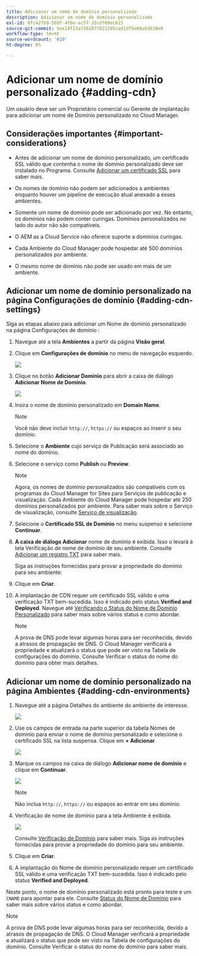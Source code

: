 ```yaml
---
title: Adicionar um nome de domínio personalizado
description: Adicionar um nome de domínio personalizado
exl-id: 0fc427b9-560f-4f6e-ac57-32cdf09ec623
source-git-commit: bee18f13a7261077821205cad1df5e68a63638e0
workflow-type: tm+mt
source-wordcount: '610'
ht-degree: 0%

---
```


# Adicionar um nome de domínio personalizado {#adding-cdn}

Um usuário deve ser um Proprietário comercial ou Gerente de implantação para adicionar um nome de Domínio personalizado no Cloud Manager.

## Considerações importantes {#important-considerations}

* Antes de adicionar um nome de domínio personalizado, um certificado SSL válido que contenha o nome de domínio personalizado deve ser instalado no Programa. Consulte [Adicionar um certificado SSL](/help/implementing/cloud-manager/managing-ssl-certifications/add-ssl-certificate.md) para saber mais.

* Os nomes de domínio não podem ser adicionados a ambientes enquanto houver um pipeline de execução atual anexado a esses ambientes.

* Somente um nome de domínio pode ser adicionado por vez. No entanto, os domínios não podem conter curingas. Domínios personalizados no lado do autor não são compatíveis.

* O AEM as a Cloud Service não oferece suporte a domínios curingas.

* Cada Ambiente do Cloud Manager pode hospedar até 500 domínios personalizados por ambiente.

* O mesmo nome de domínio não pode ser usado em mais de um ambiente.

## Adicionar um nome de domínio personalizado na página Configurações de domínio {#adding-cdn-settings}

Siga as etapas abaixo para adicionar um Nome de domínio personalizado na página Configurações de domínio :

1. Navegue até a tela **Ambientes** a partir da página **Visão geral**.

1. Clique em **Configurações de domínio** no menu de navegação esquerdo.

   ![](/help/implementing/cloud-manager/assets/cdn/cdn-create.png)

1. Clique no botão **Adicionar Domínio** para abrir a caixa de diálogo **Adicionar Nome de Domínio**.

   ![](/help/implementing/cloud-manager/assets/cdn/add-cdn1.png)

1. Insira o nome de domínio personalizado em **Domain Name**.

   >[!NOTE]
   >Você não deve incluir `http://`, `https://` ou espaços ao inserir o seu domínio.

1. Selecione o **Ambiente** cujo serviço de Publicação será associado ao nome do domínio.

1. Selecione o serviço como **Publish** ou **Preview**.

   >[!NOTE]
   >Agora, os nomes de domínio personalizados são compatíveis com os programas do Cloud Manager for Sites para Serviços de publicação e visualização. Cada Ambiente do Cloud Manager pode hospedar até 250 domínios personalizados por ambiente. Para saber mais sobre o Serviço de visualização, consulte [Serviço de visualização](/help/implementing/cloud-manager/manage-environments.md#preview-service).

1. Selecione o **Certificado SSL de Domínio** no menu suspenso e selecione **Continuar**.

1. **A caixa de diálogo Adicionar** nome de domínio é exibida. Isso o levará à tela Verificação de nome de domínio de seu ambiente. Consulte [Adicionar um registro TXT](/help/implementing/cloud-manager/custom-domain-names/add-text-record.md) para saber mais.

   Siga as instruções fornecidas para provar a propriedade do domínio para seu ambiente:

1. Clique em **Criar**.
1. A implantação de CDN requer um certificado SSL válido e uma verificação TXT bem-sucedida. Isso é indicado pelo status **Verified and Deployed**.
Navegue até [Verificando o Status do Nome de Domínio Personalizado](/help/implementing/cloud-manager/custom-domain-names/check-domain-name-status.md) para saber mais sobre vários status e como abordar.

   >[!NOTE]
   >A prova de DNS pode levar algumas horas para ser reconhecida, devido a atrasos de propagação de DNS. O Cloud Manager verificará a propriedade e atualizará o status que pode ser visto na Tabela de configurações do domínio. Consulte Verificar o status do nome do domínio para obter mais detalhes.

## Adicionar um nome de domínio personalizado na página Ambientes {#adding-cdn-environments}

1. Navegue até a página Detalhes do ambiente do ambiente de interesse.

   ![](/help/implementing/cloud-manager/assets/cdn/cdn-create4.png)

1. Use os campos de entrada na parte superior da tabela Nomes de domínio para enviar o nome de domínio personalizado e selecione o certificado SSL na lista suspensa. Clique em **+ Adicionar**.

   ![](/help/implementing/cloud-manager/assets/cdn/cdn-create3.png)

1. Marque os campos na caixa de diálogo **Adicionar nome de domínio** e clique em **Continuar**.

   ![](/help/implementing/cloud-manager/assets/cdn/cdn-create5.png)

   >[!NOTE]
   >Não inclua `http://`, `https://` ou espaços ao entrar em seu domínio.

1. Verificação de nome de domínio para a tela Ambiente é exibida.

   ![](/help/implementing/cloud-manager/assets/cdn/cdn-create6.png)

   Consulte [Verificação de Domínio](/help/implementing/cloud-manager/custom-domain-names/add-text-record.md) para saber mais. Siga as instruções fornecidas para provar a propriedade do domínio para seu ambiente.

1. Clique em **Criar**.

1. A implantação do Nome de domínio personalizado requer um certificado SSL válido e uma verificação TXT bem-sucedida. Isso é indicado pelo status **Verified and Deployed**.

Neste ponto, o nome de domínio personalizado está pronto para teste e um `CNAME` para apontar para ele. Consulte [Status do Nome de Domínio](/help/implementing/cloud-manager/custom-domain-names/check-domain-name-status.md) para saber mais sobre vários status e como abordar.

>[!NOTE]
>A prova de DNS pode levar algumas horas para ser reconhecida, devido a atrasos de propagação de DNS. O Cloud Manager verificará a propriedade e atualizará o status que pode ser visto na Tabela de configurações do domínio. Consulte Verificar o status do nome do domínio para saber mais.
